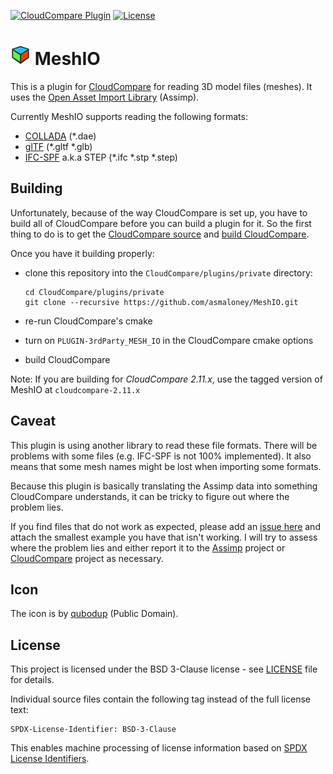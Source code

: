 [![CloudCompare Plugin](https://img.shields.io/badge/plugin-CloudCompare-brightgreen.svg)](https://github.com/CloudCompare/CloudCompare)
[![License](https://img.shields.io/badge/License-BSD%203--Clause-blue.svg)](https://opensource.org/licenses/BSD-3-Clause)

# <img src="https://github.com/asmaloney/MeshIO/blob/master/images/icon.png" /> MeshIO

This is a plugin for [CloudCompare](https://github.com/CloudCompare/CloudCompare) for reading 3D model files (meshes). It uses the [Open Asset Import Library](https://github.com/assimp/assimp) (Assimp).

Currently MeshIO supports reading the following formats:

- [COLLADA](https://en.wikipedia.org/wiki/COLLADA) (\*.dae)
- [glTF](https://en.wikipedia.org/wiki/GlTF) (\*.gltf \*.glb)
- [IFC-SPF](https://en.wikipedia.org/wiki/ISO_10303-21) a.k.a STEP (\*.ifc \*.stp \*.step)

## Building

Unfortunately, because of the way CloudCompare is set up, you have to build all of CloudCompare before you can build a plugin for it. So the first thing to do is to get the [CloudCompare source](https://github.com/CloudCompare/CloudCompare) and [build CloudCompare](https://github.com/CloudCompare/CloudCompare/blob/master/BUILD.md).

Once you have it building properly:

- clone this repository into the `CloudCompare/plugins/private` directory:

      cd CloudCompare/plugins/private
      git clone --recursive https://github.com/asmaloney/MeshIO.git

- re-run CloudCompare's cmake
- turn on `PLUGIN-3rdParty_MESH_IO` in the CloudCompare cmake options
- build CloudCompare

Note: If you are building for _CloudCompare 2.11.x_, use the tagged version of MeshIO at `cloudcompare-2.11.x`

## Caveat

This plugin is using another library to read these file formats. There will be problems with some files (e.g. IFC-SPF is not 100% implemented). It also means that some mesh names might be lost when importing some formats.

Because this plugin is basically translating the Assimp data into something CloudCompare understands, it can be tricky to figure out where the problem lies.

If you find files that do not work as expected, please add an [issue here](https://github.com/asmaloney/MeshIO/issues) and attach the smallest example you have that isn't working. I will try to assess where the problem lies and either report it to the [Assimp](https://github.com/assimp/assimp) project or [CloudCompare](https://github.com/CloudCompare/CloudCompare) project as necessary.

## Icon

The icon is by [qubodup](https://openclipart.org/detail/168258/3d-cube-icon) (Public Domain).

## License

This project is licensed under the BSD 3-Clause license - see [LICENSE](https://github.com/asmaloney/MeshIO/blob/master/LICENSE) file for details.

Individual source files contain the following tag instead of the full license text:

    SPDX-License-Identifier: BSD-3-Clause

This enables machine processing of license information based on [SPDX
License Identifiers](https://spdx.org/ids).
